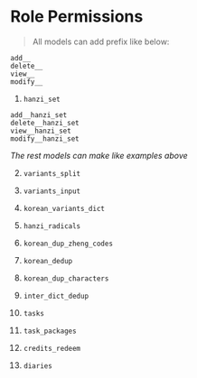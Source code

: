 Role Permissions
================

> All models can add prefix like below:

```text
add__
delete__
view__
modify__
```

1. `hanzi_set`

```text
add__hanzi_set
delete__hanzi_set
view__hanzi_set
modify__hanzi_set
```

*The rest models can make like examples above*

2. `variants_split`

3. `variants_input`

4. `korean_variants_dict`

5. `hanzi_radicals`

6. `korean_dup_zheng_codes`

7. `korean_dedup`

8. `korean_dup_characters`

9. `inter_dict_dedup`

10. `tasks`

11. `task_packages`

12. `credits_redeem`

13. `diaries`
